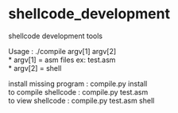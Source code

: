 # shellcode_development
shellcode development tools

Usage : ./compile argv[1] argv[2]  
     * argv[1] = asm files ex: test.asm  
     * argv[2] = shell  

install missing program : compile.py install  
to compile shellcode : compile.py test.asm  
to view shellcode : compile.py test.asm shell  


